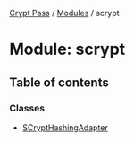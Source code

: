[Crypt Pass](../README.md) / [Modules](../modules.md) / scrypt

# Module: scrypt

## Table of contents

### Classes

- [SCryptHashingAdapter](../classes/scrypt.SCryptHashingAdapter.md)
